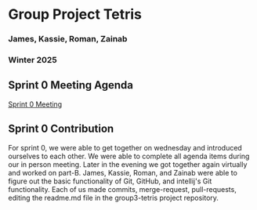 # Group Project Tetris

### James, Kassie, Roman, Zainab

### Winter 2025

## Sprint 0 Meeting Agenda
[Sprint 0 Meeting](https://docs.google.com/document/d/1T7HfqICHe2B-152mlAlEAVMnFm18_dVqwM0tHBpQOqo/edit?tab=t.0)

## Sprint 0 Contribution
For sprint 0, we were able to get together on wednesday and introduced ourselves to each other. 
We were able to complete all agenda items during our in person meeting.
Later in the evening we got together again virtually and worked on part-B. James, Kassie, Roman, and Zainab were 
able to figure out the basic functionality of Git, GitHub, and intellij's Git functionality.
Each of us made commits, merge-request, pull-requests, editing the readme.md file in the group3-tetris project 
repository.


